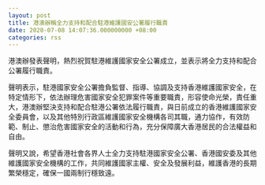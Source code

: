 ```yaml
---
layout: post
title: 港澳辦稱全力支持和配合駐港維護國安公署履行職責
date: 2020-07-08 14:07:36.000000000 +08:00
categories: rss
---
```


港澳辦發表聲明，熱烈祝賀駐港維護國家安全公署成立，並表示將全力支持和配合公署履行職責。

聲明表示，駐港國家安全公署擔負監督、指導、協調及支持香港維護國家安全，在特定情形下，依法辦理危害國家安全犯罪案件等重要職責，形容使命光榮，責任重大，港澳辦堅決支持和配合駐港公署依法履行職責，與日前成立的香港維護國家安全委員會，以及其他特別行政區維護國家安全機構各司其職，通力協作，有效防範、制止、懲治危害國家安全的活動和行為，充分保障廣大香港居民的合法權益和自由。

聲明又說，希望香港社會各界人士全力支持駐港國家安全公署、香港國安委及其他維護國家安全機構的工作，共同維護國家主權、安全及發展利益，維護香港的長期繁榮穩定，確保一國兩制行穩致遠。
